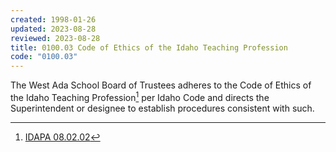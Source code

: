 ```yaml
---
created: 1998-01-26
updated: 2023-08-28
reviewed: 2023-08-28
title: 0100.03 Code of Ethics of the Idaho Teaching Profession
code: "0100.03"
---
```


The West Ada School Board of Trustees adheres to the Code of Ethics of the Idaho Teaching Profession[^idapa-08.02.02] per Idaho Code and directs the Superintendent or designee to establish procedures consistent with such.

[^idapa-08.02.02]: [IDAPA 08.02.02](https://adminrules.idaho.gov/rules/current/08/080202.pdf)
